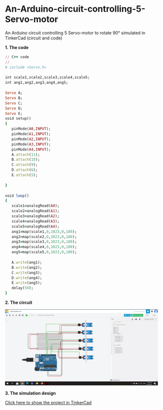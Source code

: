 # An-Arduino-circuit-controlling-5-Servo-motor
An Arduino circuit controlling 5 Servo-motor to rotate 90° simulated in TinkerCad (circuit and code)

 **1. The code**  

```ruby
// C++ code
//
# include <Servo.h>

int scale1,scale2,scale3,scale4,scale5;
int ang1,ang2,ang3,ang4,ang5;

Servo A;
Servo B;
Servo C;
Servo D;
Servo E;
void setup()
{ 
   pinMode(A0,INPUT);
   pinMode(A1,INPUT);
   pinMode(A2,INPUT);
   pinMode(A3,INPUT);
   pinMode(A4,INPUT);
   A.attach(11);
   B.attach(10);
   C.attach(9);
   D.attach(6);
   E.attach(5);
 
}

void loop()
{ 
   scale1=analogRead(A0);
   scale2=analogRead(A1);
   scale3=analogRead(A2);
   scale4=analogRead(A3);
   scale5=analogRead(A4);
   ang1=map(scale1,0,1023,0,180);
   ang2=map(scale2,0,1023,0,180);
   ang3=map(scale3,0,1023,0,180);
   ang4=map(scale4,0,1023,0,180);
   ang5=map(scale5,0,1023,0,180); 
  
   A.write(ang1);
   B.write(ang2);
   C.write(ang3);
   D.write(ang4);
   E.write(ang5);
   delay(50);
}
  ```  
  
 **2. The circuit**  
   
   
 
 ![Circuit](images/Screenshot-task1.png)
 
  **3. The simulation design**  
  
   [Click here to show the project in TinkerCad](https://www.tinkercad.com/things/1HIFasACAva)
  
